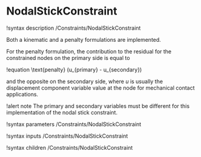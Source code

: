 # NodalStickConstraint

!syntax description /Constraints/NodalStickConstraint

Both a kinematic and a penalty formulations are implemented.

For the penalty formulation, the contribution to the residual for the constrained nodes on the primary side is equal to

!equation
\text{penalty} (u_{primary} - u_{secondary})

and the opposite on the secondary side, where $u$ is usually the displacement component variable value at the node for
mechanical contact applications.

!alert note
The primary and secondary variables must be different for this implementation of the nodal
stick constraint.

!syntax parameters /Constraints/NodalStickConstraint

!syntax inputs /Constraints/NodalStickConstraint

!syntax children /Constraints/NodalStickConstraint